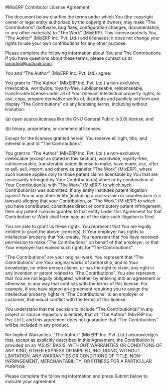 #MixERP Contributor License Agreement

The document below clarifies the terms under which You (the copyright owner or legal entity authorized by the copyright owner), may make “The Contributions” (software, bug fixes, configuration changes, documentation, or any other materials) to “The Work” (MixERP). This license protects You, “The Author” (MixERP Inc. Pvt. Ltd.) and licensees; it does not change your rights to use your own contributions for any other purpose.

Please complete the following information about You and The Contributions. If you have questions about these terms, please contact us at binodnp@outlook.com.

You and “The Author” (MixERP Inc. Pvt. Ltd.) agree:

You grant to “The Author” (MixERP Inc. Pvt. Ltd.) a non-exclusive, irrevocable, worldwide, royalty-free, sublicenseable, relicenseable, transferable license under all of Your relevant intellectual property rights, to use, copy, prepare derivative works of, distribute and publicly perform and display “The Contributions” on any licensing terms, including without limitation:

(a) open source licenses like the GNU General Public (v3.0) license; and

(b) binary, proprietary, or commercial licenses.

Except for the licenses granted herein, You reserve all right, title, and interest in and to “The Contributions”.

You grant to “The Author” (MixERP Inc. Pvt. Ltd.) a non-exclusive, irrevocable (except as stated in this section), worldwide, royalty-free, sublicenseable, transferable patent license to make, have made, use, offer to sell, sell, import, and otherwise transfer “The Work” (MixERP), where such license applies only to those patent claims licensable by You that are necessarily infringed by Your Contribution(s) alone or by combination of Your Contribution(s) with “The Work” (MixERP) to which such Contribution(s) was submitted. If any entity institutes patent litigation against You or any other entity (including a cross-claim or counterclaim in a lawsuit) alleging that your Contribution, or “The Work” (MixERP) to which you have contributed, constitutes direct or contributory patent infringement, then any patent licenses granted to that entity under this Agreement for that Contribution or Work shall terminate as of the date such litigation is filed.

You are able to grant us these rights. You represent that You are legally entitled to grant the above license(s). If Your employer has rights to intellectual property that You create, You represent that You have received permission to make “The Contributions” on behalf of that employer, or that Your employer has waived such rights for “The Contributions”.

“The Contributions” are your original work. You represent that “The Contributions” are Your original works of authorship, and to Your knowledge, no other person claims, or has the right to claim, any right in any invention or patent related to “The Contributions”. You also represent that You are not legally obligated, whether by entering into an agreement or otherwise, in any way that conflicts with the terms of this license. For example, if you have signed an agreement requiring you to assign the intellectual property rights in “The Contributions” to an employer or customer, that would conflict with the terms of this license.

You understand that the decision to include “The Contribution(s)” in any project or source repository is entirely that of “The Author” (MixERP Inc. Pvt. Ltd.), and this agreement does not guarantee that “The Contributions” will be included in any product.

No Implied Warranties. “The Author” (MixERP Inc. Pvt. Ltd.) acknowledges that, except as explicitly described in this Agreement, the Contribution is provided on an “AS IS” BASIS, WITHOUT WARRANTIES OR CONDITIONS OF ANY KIND, EITHER EXPRESS OR IMPLIED, INCLUDING, WITHOUT LIMITATION, ANY WARRANTIES OR CONDITIONS OF TITLE, NON-INFRINGEMENT, MERCHANTABILITY, OR FITNESS FOR A PARTICULAR PURPOSE.

Please complete the following information and press Submit below to indicate your agreement.